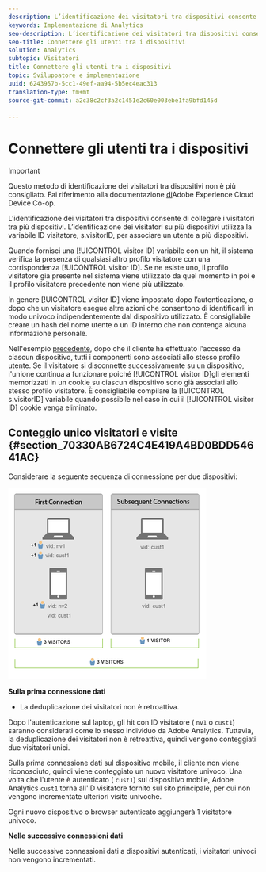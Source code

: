 ```yaml
---
description: L’identificazione dei visitatori tra dispositivi consente di collegare i visitatori tra più dispositivi. L’identificazione dei visitatori su più dispositivi utilizza la variabile ID visitatore, s.visitorID, per associare un utente a più dispositivi.
keywords: Implementazione di Analytics
seo-description: L’identificazione dei visitatori tra dispositivi consente di collegare i visitatori tra più dispositivi. L’identificazione dei visitatori su più dispositivi utilizza la variabile ID visitatore, s.visitorID, per associare un utente a più dispositivi.
seo-title: Connettere gli utenti tra i dispositivi
solution: Analytics
subtopic: Visitatori
title: Connettere gli utenti tra i dispositivi
topic: Sviluppatore e implementazione
uuid: 6243957b-5cc1-49ef-aa94-5b5ec4eac313
translation-type: tm+mt
source-git-commit: a2c38c2cf3a2c1451e2c60e003ebe1fa9bfd145d

---
```



# Connettere gli utenti tra i dispositivi

>[!IMPORTANT]
>
>Questo metodo di identificazione dei visitatori tra dispositivi non è più consigliato. Fai riferimento alla documentazione [di](https://marketing.adobe.com/resources/help/en_US/mcdc/)Adobe Experience Cloud Device Co-op.

L’identificazione dei visitatori tra dispositivi consente di collegare i visitatori tra più dispositivi. L’identificazione dei visitatori su più dispositivi utilizza la variabile ID visitatore, s.visitorID, per associare un utente a più dispositivi.

Quando fornisci una [!UICONTROL visitor ID] variabile con un hit, il sistema verifica la presenza di qualsiasi altro profilo visitatore con una corrispondenza [!UICONTROL visitor ID]. Se ne esiste uno, il profilo visitatore già presente nel sistema viene utilizzato da quel momento in poi e il profilo visitatore precedente non viene più utilizzato.

In genere [!UICONTROL visitor ID] viene impostato dopo l’autenticazione, o dopo che un visitatore esegue altre azioni che consentono di identificarli in modo univoco indipendentemente dal dispositivo utilizzato. È consigliabile creare un hash del nome utente o un ID interno che non contenga alcuna informazione personale.

Nell'esempio [precedente](../../../implement/js-implementation/xdevice-visid/xdevice-connecting.md), dopo che il cliente ha effettuato l'accesso da ciascun dispositivo, tutti i componenti sono associati allo stesso profilo utente. Se il visitatore si disconnette successivamente su un dispositivo, l'unione continua a funzionare poiché [!UICONTROL visitor ID]gli elementi memorizzati in un cookie su ciascun dispositivo sono già associati allo stesso profilo visitatore. È consigliabile compilare la [!UICONTROL s.visitorID] variabile quando possibile nel caso in cui il [!UICONTROL visitor ID] cookie venga eliminato.

## Conteggio unico visitatori e visite {#section_70330AB6724C4E419A4BD0BDD54641AC}

Considerare la seguente sequenza di connessione per due dispositivi:

![](assets/xdevice-counts.png)

**Sulla prima connessione dati**

* La deduplicazione dei visitatori non è retroattiva.

Dopo l'autenticazione sul laptop, gli hit con ID visitatore ( `nv1` o `cust1`) saranno considerati come lo stesso individuo da Adobe Analytics. Tuttavia, la deduplicazione dei visitatori non è retroattiva, quindi vengono conteggiati due visitatori unici.

Sulla prima connessione dati sul dispositivo mobile, il cliente non viene riconosciuto, quindi viene conteggiato un nuovo visitatore univoco. Una volta che l'utente è autenticato ( `cust1`) sul dispositivo mobile, Adobe Analytics `cust1` torna all'ID visitatore fornito sul sito principale, per cui non vengono incrementate ulteriori visite univoche.

Ogni nuovo dispositivo o browser autenticato aggiungerà 1 visitatore univoco.

**Nelle successive connessioni dati**

Nelle successive connessioni dati a dispositivi autenticati, i visitatori univoci non vengono incrementati.
